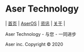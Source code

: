 # Aser Technology
| [首页](index.md) | [AserOS](aseros.md) | [资讯](news.md) | [关于](about.md) |

Aser Technology - 与您 - 一同进步

Aser inc. Copyright © 2020

